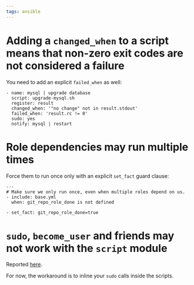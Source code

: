 ```yaml
---
tags: ansible
---
```


# Adding a `changed_when` to a script means that non-zero exit codes are not considered a failure

You need to add an explicit `failed_when` as well:

    - name: mysql | upgrade database
      script: upgrade-mysql.sh
      register: result
      changed_when: '"no change" not in result.stdout'
      failed_when: 'result.rc != 0'
      sudo: yes
      notify: mysql | restart

# Role dependencies may run multiple times

Force them to run once only with an explicit `set_fact` guard clause:

    ---
    # Make sure we only run once, even when multiple roles depend on us.
    - include: base.yml
      when: git_repo_role_done is not defined

    - set_fact: git_repo_role_done=true

# `sudo`, `become_user` and friends may not work with the `script` module

Reported [here](https://github.com/ansible/ansible/issues/11902).

For now, the workaround is to inline your `sudo` calls inside the scripts.
